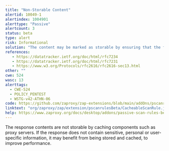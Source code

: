 ```yaml
---
title: "Non-Storable Content"
alertid: 10049-1
alertindex: 1004901
alerttype: "Passive"
alertcount: 3
status: beta
type: alert
risk: Informational
solution: "The content may be marked as storable by ensuring that the following conditions are satisfied: The request method must be understood by the cache and defined as being cacheable (\"GET\", \"HEAD\", and \"POST\" are currently defined as cacheable) The response status code must be understood by the cache (one of the 1XX, 2XX, 3XX, 4XX, or 5XX response classes are generally understood) The \"no-store\" cache directive must not appear in the request or response header fields For caching by \"shared\" caches such as \"proxy\" caches, the \"private\" response directive must not appear in the response For caching by \"shared\" caches such as \"proxy\" caches, the \"Authorization\" header field must not appear in the request, unless the response explicitly allows it (using one of the \"must-revalidate\", \"public\", or \"s-maxage\" Cache-Control response directives) In addition to the conditions above, at least one of the following conditions must also be satisfied by the response: It must contain an \"Expires\" header field It must contain a \"max-age\" response directive For \"shared\" caches such as \"proxy\" caches, it must contain a \"s-maxage\" response directive It must contain a \"Cache Control Extension\" that allows it to be cached It must have a status code that is defined as cacheable by default (200, 203, 204, 206, 300, 301, 404, 405, 410, 414, 501)."
references:
   - https://datatracker.ietf.org/doc/html/rfc7234
   - https://datatracker.ietf.org/doc/html/rfc7231
   - https://www.w3.org/Protocols/rfc2616/rfc2616-sec13.html
other: ""
cwe: 524
wasc: 13
alerttags: 
  - CWE-524
  - POLICY_PENTEST
  - WSTG-v42-ATHN-06
code: https://github.com/zaproxy/zap-extensions/blob/main/addOns/pscanrulesBeta/src/main/java/org/zaproxy/zap/extension/pscanrulesBeta/CacheableScanRule.java
linktext: "org/zaproxy/zap/extension/pscanrulesBeta/CacheableScanRule.java"
help: https://www.zaproxy.org/docs/desktop/addons/passive-scan-rules-beta/#id-10049
---
```

The response contents are not storable by caching components such as proxy servers. If the response does not contain sensitive, personal or user-specific information, it may benefit from being stored and cached, to improve performance.
